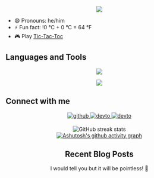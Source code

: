 <div align="center">
<img src="https://github.com/404RequestedUserNotFound/404RequestedUserNotFound/blob/main/404_page.gif" />
</div>  

- 😄 Pronouns: he/him  
- ⚡ Fun fact: !0 °C + 0 °C = 64 °F
- 🎮 Play <a href="https://404requestedusernotfound.github.io/Tic-Tac-Toe/index.html">Tic-Tac-Toc</a>


## Languages and Tools
<p align="center">
  <a href="https://skillicons.dev">
    <img src="https://skillicons.dev/icons?i=cs,cpp,js,html,css,dotnet,mysql,php,laravel,react,github,gitlab,linux,postman,git" />
  </a>
</p>



<div align="center" dir="auto" <img style="max-width: 100%;" src="https://github-readme-stats.vercel.app/api/top-langs/?username=404RequestedUserNotFound&layout=compact" />
 <img style="max-width: 100%;" src="https://github-readme-stats.vercel.app/api/top-langs/?username=404RequestedUserNotFound&layout=compact" />
</div>



## Connect with me  
<div align="center">
  
<a href="https://github.com/404RequestedUserNotFound" target="_blank">
<img src=https://img.shields.io/badge/github-%2324292e.svg?&style=for-the-badge&logo=github&logoColor=white alt=github style="margin-bottom: 5px;" />
</a>
  
<a href="https://dev.to/404requestedusernotfound" target="_blank">
<img src=https://img.shields.io/badge/dev.to-%2308090A.svg?&style=for-the-badge&logo=dev.to&logoColor=white alt=devto style="margin-bottom: 5px;" />
</a>

<a href="https://leetcode.com/404Requestedusernotfound/" target="_blank">
<img src=https://img.shields.io/badge/LeetCode-%2308090A.svg?&style=for-the-badge&logo=dev.to&logoColor=white alt=devto style="margin-bottom: 5px;" />
</a>
  
![GitHub streak stats](https://streak-stats.demolab.com/?user=404RequestedUserNotFound)  
[![Ashutosh's github activity graph](https://github-readme-activity-graph.vercel.app/graph?username=404RequestedUserNotFound&theme=github-compact)](https://github.com/404RequestedUserNotFound/github-readme-activity-graph)

## Recent Blog Posts  
<!-- BLOG-POST-LIST:START -->  
  I would tell you but it will be pointless! 🙈
<!-- BLOG-POST-LIST:END -->  
